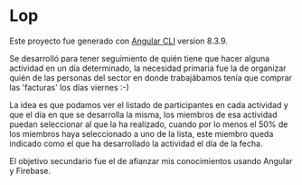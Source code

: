 # Lop

Este proyecto fue generado con [Angular CLI](https://github.com/angular/angular-cli) version 8.3.9.

Se desarrolló para tener seguimiento de quién tiene que hacer alguna actividad en un día determinado, la necesidad primaria fue la de organizar quién de las personas del sector en donde trabajábamos tenía que comprar las 'facturas' los días viernes :-)

La idea es que podamos ver el listado de participantes en cada actividad y que el día en que se desarrolla la misma, los miembros de esa actividad puedan seleccionar al que la ha realizado, cuando por lo menos el 50% de los miembros haya seleccionado a uno de la lista, este miembro queda indicado como el que ha desarrollado la actividad el día de la fecha.

El objetivo secundario fue el de afianzar mis conocimientos usando Angular y Firebase. 

